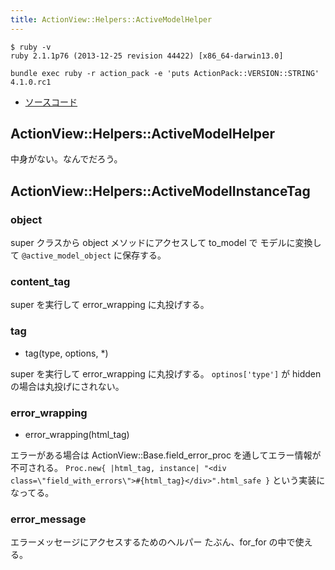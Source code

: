 ```yaml
---
title: ActionView::Helpers::ActiveModelHelper
---
```


```
$ ruby -v
ruby 2.1.1p76 (2013-12-25 revision 44422) [x86_64-darwin13.0]
```

```
bundle exec ruby -r action_pack -e 'puts ActionPack::VERSION::STRING'
4.1.0.rc1
```

* [ソースコード](https://github.com/rails/rails/blob/v4.1.0.rc1/actionview/lib/action_view/helpers/active_model_helper.rb)

ActionView::Helpers::ActiveModelHelper
--------------------------------------------------------------------------------

中身がない。なんでだろう。

ActionView::Helpers::ActiveModelInstanceTag
--------------------------------------------------------------------------------

### object

super クラスから object メソッドにアクセスして to_model で モデルに変換して `@active_model_object` に保存する。

### content_tag

super を実行して error_wrapping に丸投げする。

### tag

* tag(type, options, *)

super を実行して error_wrapping に丸投げする。
`optinos['type']` が hidden の場合は丸投げにされない。

### error_wrapping

* error_wrapping(html_tag)

エラーがある場合は ActionView::Base.field_error_proc を通してエラー情報が不可される。
`Proc.new{ |html_tag, instance| "<div class=\"field_with_errors\">#{html_tag}</div>".html_safe }` という実装になってる。

### error_message

エラーメッセージにアクセスするためのヘルパー
たぶん、for_for の中で使える。
